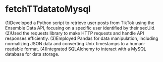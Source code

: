 # fetchTTdatatoMysql
(1)Developed a Python script to retrieve user posts from TikTok using the Ensemble Data API, focusing on a specific user identified by their secUid.
(2)Used the requests library to make HTTP requests and handle API responses efficiently.
(3)Employed Pandas for data manipulation, including normalizing JSON data and converting Unix timestamps to a human-readable format.
(4)Integrated SQLAlchemy to interact with a MySQL database for data storage.
